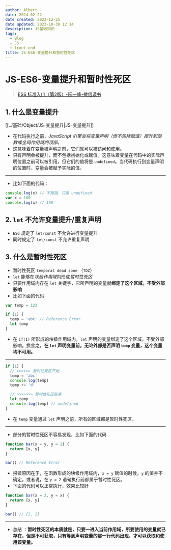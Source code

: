 ```yaml
---
author: Albert
date: 2024-02-22
date created: 2023-12-25
date updated: 2023-10-30 12:14
description: JS基础知识
tags:
  - Blog
  - JS
  - front-end
title: JS-ES6-变量提升和暂时性死区
---
```


# JS-ES6-变量提升和暂时性死区

> [ES6 标准入门（第2版）-阮一峰-微信读书](https://weread.qq.com/web/reader/d2432530813ab7c05g019f02k45c322601945c48cce2e120)

## 1. 什么是变量提升

[[../基础/Object/JS-变量提升|JS-变量提升]]

- 在代码执行之前，_JavaScript 引擎会将变量声明（但不包括赋值）提升到函数或全局作用域的顶部。_
- 这意味着在变量被声明之前，它们就可以被访问和使用。
- 只有声明会被提升，而不包括初始化或赋值。这意味着变量在代码中的实际声明位置之前可以被引用，但它们的值将是 `undefined`。当代码执行到变量声明的位置时，变量会被赋予实际的值。

---

- 比如下面的代码：

```js
console.log(x) // 不报错，只是 undefined
var x = 100
console.log(x) // 100
```

## 2. `let` 不允许变量提升/重复声明

- `ES6` 规定了 `let/const` 不允许进行变量提升
- 同时规定了 `let/const` 不允许重复声明

## 3. 什么是暂时性死区

- 暂时性死区 `temporal dead zone` （`TDZ`）
- `let` 能够在*块级作用域*内形成*暂时性死区*
- 只要作用域内存在 `let` 关键字，它所声明的变量就**绑定了这个区域，不受外部影响**
- 比如下面的代码

```js
var temp = 123

if (1) {
  temp = 'abc' // Reference Error
  let temp
}
```

- 在 `if(1)` 所形成的块级作用域内，`let` 声明的变量绑定了这个区域，不受外部影响。换言之，**在 `let` 声明变量前，无论外部是否声明 `temp` 变量，这个变量均不可用。**

---

```js
if (1) {
  // >>>>>> 暂时性死区开始
  temp = 'abc'
  console.log(temp)
  temp += 'd'

  // >>>>>>> 暂时性死区结束
  let temp
  console.log(temp) // undefined
}
```

- 在 `temp` 变量通过 `let` 声明之前，所有的区域都是暂时性死区。

---

- 部分的暂时性死区不容易发现，比如下面的代码

```js
function bar(x = y, y = 2) {
  return [x, y]
}

bar() // Reference Error
```

- 报错原因在于，在函数形成的块级作用域内，`x = y` 赋值的时候，`y` 的值并不确定，或者说，在 `y = 2` 语句执行前都属于暂时性死区。
- 下面的代码可以正常执行，效果比较好

```js
function bar(x = 2, y = x) {
  return [x, y]
}

bar() // [2, 2]
```

---

- 总结 ：**暂时性死区的本质就是，只要一进入当前作用域，所要使用的变量就已存在，但是不可获取，只有等到声明变量的那一行代码出现，才可以获取和使用该变量。**
